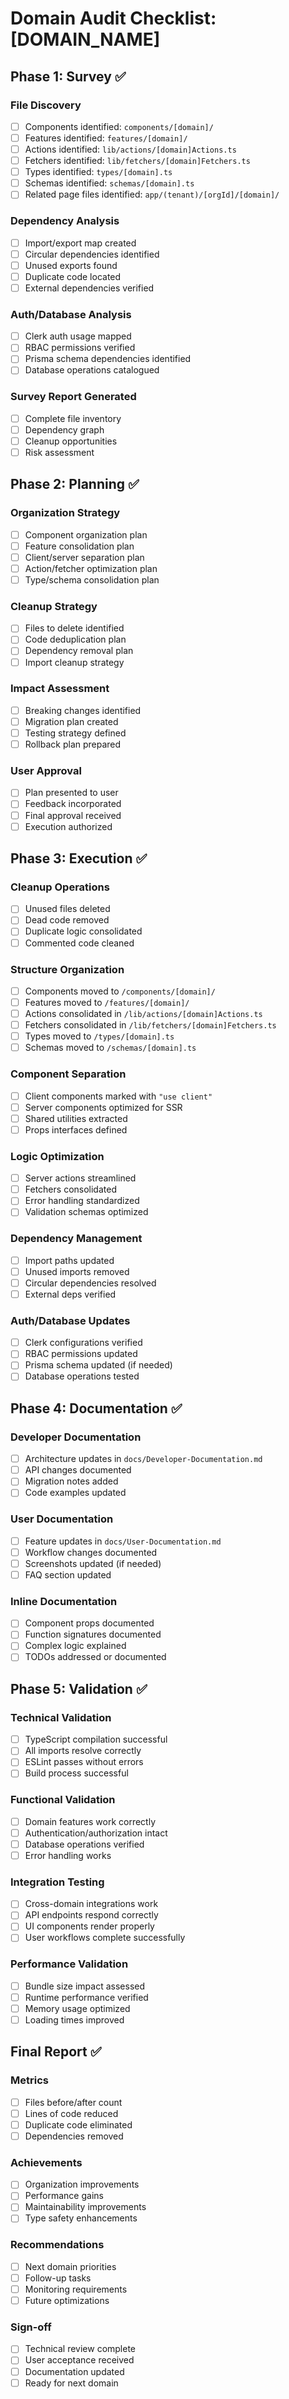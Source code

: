 # Domain Audit Checklist: [DOMAIN_NAME]

## Phase 1: Survey ✅

### File Discovery
- [ ] Components identified: `components/[domain]/`
- [ ] Features identified: `features/[domain]/`  
- [ ] Actions identified: `lib/actions/[domain]Actions.ts`
- [ ] Fetchers identified: `lib/fetchers/[domain]Fetchers.ts`
- [ ] Types identified: `types/[domain].ts`
- [ ] Schemas identified: `schemas/[domain].ts`
- [ ] Related page files identified: `app/(tenant)/[orgId]/[domain]/`

### Dependency Analysis
- [ ] Import/export map created
- [ ] Circular dependencies identified
- [ ] Unused exports found
- [ ] Duplicate code located
- [ ] External dependencies verified

### Auth/Database Analysis  
- [ ] Clerk auth usage mapped
- [ ] RBAC permissions verified
- [ ] Prisma schema dependencies identified
- [ ] Database operations catalogued

### Survey Report Generated
- [ ] Complete file inventory
- [ ] Dependency graph
- [ ] Cleanup opportunities
- [ ] Risk assessment

## Phase 2: Planning ✅

### Organization Strategy
- [ ] Component organization plan
- [ ] Feature consolidation plan  
- [ ] Client/server separation plan
- [ ] Action/fetcher optimization plan
- [ ] Type/schema consolidation plan

### Cleanup Strategy
- [ ] Files to delete identified
- [ ] Code deduplication plan
- [ ] Dependency removal plan
- [ ] Import cleanup strategy

### Impact Assessment
- [ ] Breaking changes identified
- [ ] Migration plan created
- [ ] Testing strategy defined
- [ ] Rollback plan prepared

### User Approval
- [ ] Plan presented to user
- [ ] Feedback incorporated  
- [ ] Final approval received
- [ ] Execution authorized

## Phase 3: Execution ✅

### Cleanup Operations
- [ ] Unused files deleted
- [ ] Dead code removed
- [ ] Duplicate logic consolidated
- [ ] Commented code cleaned

### Structure Organization
- [ ] Components moved to `/components/[domain]/`
- [ ] Features moved to `/features/[domain]/`
- [ ] Actions consolidated in `/lib/actions/[domain]Actions.ts`
- [ ] Fetchers consolidated in `/lib/fetchers/[domain]Fetchers.ts`
- [ ] Types moved to `/types/[domain].ts`
- [ ] Schemas moved to `/schemas/[domain].ts`

### Component Separation
- [ ] Client components marked with `"use client"`
- [ ] Server components optimized for SSR
- [ ] Shared utilities extracted
- [ ] Props interfaces defined

### Logic Optimization
- [ ] Server actions streamlined
- [ ] Fetchers consolidated
- [ ] Error handling standardized
- [ ] Validation schemas optimized

### Dependency Management
- [ ] Import paths updated
- [ ] Unused imports removed
- [ ] Circular dependencies resolved
- [ ] External deps verified

### Auth/Database Updates
- [ ] Clerk configurations verified
- [ ] RBAC permissions updated
- [ ] Prisma schema updated (if needed)
- [ ] Database operations tested

## Phase 4: Documentation ✅

### Developer Documentation
- [ ] Architecture updates in `docs/Developer-Documentation.md`
- [ ] API changes documented
- [ ] Migration notes added
- [ ] Code examples updated

### User Documentation  
- [ ] Feature updates in `docs/User-Documentation.md`
- [ ] Workflow changes documented
- [ ] Screenshots updated (if needed)
- [ ] FAQ section updated

### Inline Documentation
- [ ] Component props documented
- [ ] Function signatures documented
- [ ] Complex logic explained
- [ ] TODOs addressed or documented

## Phase 5: Validation ✅

### Technical Validation
- [ ] TypeScript compilation successful
- [ ] All imports resolve correctly
- [ ] ESLint passes without errors
- [ ] Build process successful

### Functional Validation
- [ ] Domain features work correctly
- [ ] Authentication/authorization intact
- [ ] Database operations verified
- [ ] Error handling works

### Integration Testing
- [ ] Cross-domain integrations work
- [ ] API endpoints respond correctly  
- [ ] UI components render properly
- [ ] User workflows complete successfully

### Performance Validation
- [ ] Bundle size impact assessed
- [ ] Runtime performance verified
- [ ] Memory usage optimized
- [ ] Loading times improved

## Final Report ✅

### Metrics
- [ ] Files before/after count
- [ ] Lines of code reduced
- [ ] Duplicate code eliminated
- [ ] Dependencies removed

### Achievements  
- [ ] Organization improvements
- [ ] Performance gains
- [ ] Maintainability improvements
- [ ] Type safety enhancements

### Recommendations
- [ ] Next domain priorities
- [ ] Follow-up tasks
- [ ] Monitoring requirements
- [ ] Future optimizations

### Sign-off
- [ ] Technical review complete
- [ ] User acceptance received
- [ ] Documentation updated
- [ ] Ready for next domain
